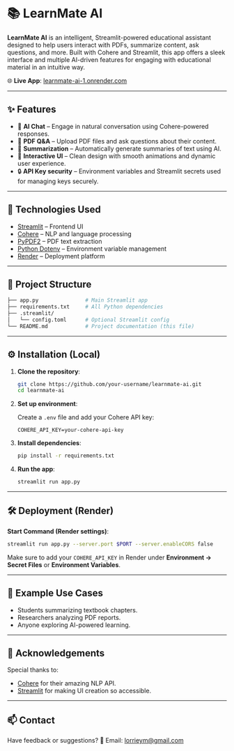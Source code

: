 # 📚 LearnMate AI

**LearnMate AI** is an intelligent, Streamlit-powered educational assistant designed to help users interact with PDFs, summarize content, ask questions, and more. Built with Cohere and Streamlit, this app offers a sleek interface and multiple AI-driven features for engaging with educational material in an intuitive way.

🌐 **Live App**: [learnmate-ai-1.onrender.com](https://learnmate-ai-1.onrender.com)

---

## ✨ Features

* 🧠 **AI Chat** – Engage in natural conversation using Cohere-powered responses.
* 📄 **PDF Q\&A** – Upload PDF files and ask questions about their content.
* 📝 **Summarization** – Automatically generate summaries of text using AI.
* 🎨 **Interactive UI** – Clean design with smooth animations and dynamic user experience.
* 🔒 **API Key security** – Environment variables and Streamlit secrets used for managing keys securely.

---

## 🚀 Technologies Used

* [Streamlit](https://streamlit.io/) – Frontend UI
* [Cohere](https://cohere.com/) – NLP and language processing
* [PyPDF2](https://pypi.org/project/PyPDF2/) – PDF text extraction
* [Python Dotenv](https://pypi.org/project/python-dotenv/) – Environment variable management
* [Render](https://render.com/) – Deployment platform

---

## 📂 Project Structure

```bash
├── app.py               # Main Streamlit app
├── requirements.txt     # All Python dependencies
├── .streamlit/
│   └── config.toml      # Optional Streamlit config
└── README.md            # Project documentation (this file)
```

---

## ⚙️ Installation (Local)

1. **Clone the repository**:

   ```bash
   git clone https://github.com/your-username/learnmate-ai.git
   cd learnmate-ai
   ```

2. **Set up environment**:

   Create a `.env` file and add your Cohere API key:

   ```
   COHERE_API_KEY=your-cohere-api-key
   ```

3. **Install dependencies**:

   ```bash
   pip install -r requirements.txt
   ```

4. **Run the app**:

   ```bash
   streamlit run app.py
   ```

---

## 🛠 Deployment (Render)

**Start Command (Render settings)**:

```bash
streamlit run app.py --server.port $PORT --server.enableCORS false
```

Make sure to add your `COHERE_API_KEY` in Render under **Environment → Secret Files** or **Environment Variables**.

---

## 📎 Example Use Cases

* Students summarizing textbook chapters.
* Researchers analyzing PDF reports.
* Anyone exploring AI-powered learning.

---

## 🙌 Acknowledgements

Special thanks to:

* [Cohere](https://cohere.com/) for their amazing NLP API.
* [Streamlit](https://streamlit.io/) for making UI creation so accessible.

---

## 📫 Contact

Have feedback or suggestions?
📧 Email: [lorrieym@gmail.com](mailto:your-email@example.com)



